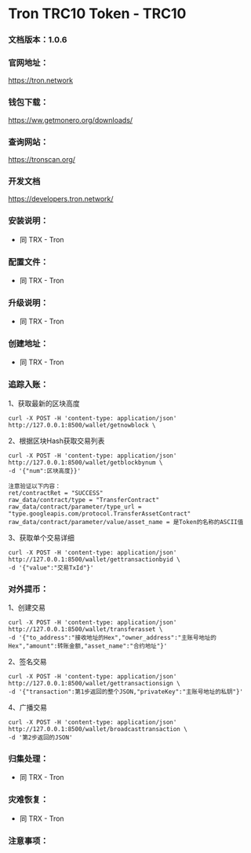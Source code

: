 # Tron TRC10 Token - TRC10

### 文档版本：1.0.6

### 官网地址：
https://tron.network

### 钱包下载：
https://ww.getmonero.org/downloads/

### 查询网站：
https://tronscan.org/

### 开发文档
https://developers.tron.network/

### 安装说明：
* 同 TRX - Tron

### 配置文件：
* 同 TRX - Tron

### 升级说明：
* 同 TRX - Tron

### 创建地址：
* 同 TRX - Tron

### 追踪入账：
1、获取最新的区块高度
```
curl -X POST -H 'content-type: application/json' http://127.0.0.1:8500/wallet/getnowblock \
```
2、根据区块Hash获取交易列表
```
curl -X POST -H 'content-type: application/json' http://127.0.0.1:8500/wallet/getblockbynum \
-d '{"num":区块高度}}'  

注意验证以下内容：
ret/contractRet = "SUCCESS"
raw_data/contract/type = "TransferContract"
raw_data/contract/parameter/type_url = "type.googleapis.com/protocol.TransferAssetContract"
raw_data/contract/parameter/value/asset_name = 是Token的名称的ASCII值
```
3、获取单个交易详细
```
curl -X POST -H 'content-type: application/json' http://127.0.0.1:8500/wallet/gettransactionbyid \
-d '{"value":"交易TxId"}'  
```

### 对外提币：
1、创建交易
```
curl -X POST -H 'content-type: application/json' http://127.0.0.1:8500/wallet/transferasset \
-d '{"to_address":"接收地址的Hex","owner_address":"主账号地址的Hex","amount":转账金额,"asset_name":"合约地址"}'
```
2、签名交易
```
curl -X POST -H 'content-type: application/json' http://127.0.0.1:8500/wallet/gettransactionsign \
-d '{"transaction":第1步返回的整个JSON,"privateKey":"主账号地址的私钥"}'
```
4、广播交易
```
curl -X POST -H 'content-type: application/json' http://127.0.0.1:8500/wallet/broadcasttransaction \
-d '第2步返回的JSON'
```

### 归集处理：
* 同 TRX - Tron

### 灾难恢复：
* 同 TRX - Tron

### 注意事项：
